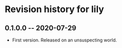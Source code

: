 # Revision history for lily

## 0.1.0.0 -- 2020-07-29

* First version. Released on an unsuspecting world.
